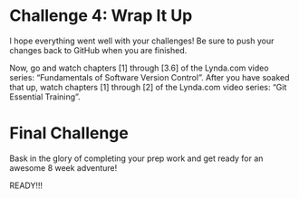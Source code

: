 Challenge 4: Wrap It Up
=======================
I hope everything went well with your challenges! Be sure to push your changes
back to GitHub when you are finished.

Now, go and watch chapters [1] through [3.6] of the Lynda.com video series:
“Fundamentals of Software Version Control”. After you have soaked that up,
watch chapters [1] through [2] of the Lynda.com video series:
“Git Essential Training”.

Final Challenge
===============
Bask in the glory of completing your prep work and get ready for an awesome 8
week adventure!

READY!!!
